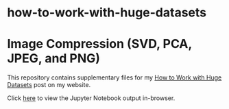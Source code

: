 # how-to-work-with-huge-datasets

# Image Compression (SVD, PCA, JPEG, and PNG)
This repository contains supplementary files for my [How to Work with Huge Datasets](https://www.rosswoleben.com/projects/big-data) post on my website.

Click [here](https://github.com/ross-wgh/how-to-work-with-huge-datasets/blob/main/How%20to%20Work%20with%20Huge%20Datasets.ipynb) to view the Jupyter Notebook output in-browser.
